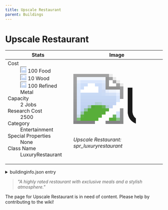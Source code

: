 ```yaml
---
title: Upscale Restaurant
parent: Buildings
---
```

# Upscale Restaurant

[//]: # (Pre-generated content)
<table><thead><tr><th>Stats</th><th>Image</th></tr></thead><tbody><tr><td><dl><dt>Cost</dt><dd><div class="resource-icon"><img style="object-position: -1009px -533px;" src="https://tfe2-wiki.github.io/assets/sprites.png"></div> 100 Food<br><div class="resource-icon"><img style="object-position: -637px -751px;" src="https://tfe2-wiki.github.io/assets/sprites.png"></div> 10 Wood<br><div class="resource-icon"><img style="object-position: -795px -775px;" src="https://tfe2-wiki.github.io/assets/sprites.png"></div> 100 Refined Metal</dd><dt>Capacity</dt><dd>2 Jobs</dd><dt>Research Cost</dt><dd>2500</dd><dt>Category</dt><dd>Entertainment</dd><dt>Special Properties</dt><dd>None</dd><dt>Class Name</dt><dd>LuxuryRestaurant</dd></dl></td><td><style>.building-image {width: 200px;height: 200px;overflow: hidden;position: relative;}.building-image img {image-rendering: pixelated;object-fit: none;transform: scale(10);transform-origin: left top;position: absolute;left: 0;top: 0;}.resource-image {width: 200px;height: 200px;overflow: hidden;position: relative;}.resource-image img {image-rendering: pixelated;object-fit: none;transform: scale(20);transform-origin: left top;position: absolute;left: 0;top: 0;}.building-icon {width: 20px;height: 20px;overflow: hidden;position: relative;display: inline-block;}.building-icon img {image-rendering: pixelated;object-fit: none;transform: scale(1);transform-origin: left top;position: absolute;left: 0;top: 0;}.resource-icon {width: 20px;height: 20px;overflow: hidden;position: relative;display: inline-block;}.resource-icon img {image-rendering: pixelated;object-fit: none;transform: scale(2);transform-origin: left top;position: absolute;left: 0;top: 0;}</style><div class="building-image"><img style="object-position: -274px -939px;" src="https://tfe2-wiki.github.io/assets/sprites.png" alt="Upscale Restaurant Back"><img style="object-position: -252px -939px;" src="https://tfe2-wiki.github.io/assets/sprites.png" alt="Upscale Restaurant"></div><i>Upscale Restaurant: spr_luxuryrestaurant</i></td></tr></tbody></table><details><summary>buildinginfo.json entry</summary>```json{  "className": "LuxuryRestaurant",  "food": 100,  "wood": 10,  "stone": 0,  "machineParts": 0,  "knowledge": 2500,  "refinedMetal": 100,  "category": "Entertainment",  "unlockedByDefault": false,  "specialInfo": [],  "jobs": 2,  "notUnlockedWithAll": true}```</details><blockquote><i>"A highly rated restaurant with exclusive meals and a stylish atmosphere."</i></blockquote>

The page for Upscale Restaurant is in need of content. Please help by contributing to the wiki!
